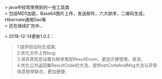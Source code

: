 &gt; java中经常使用到的一些工具类</br>
&gt; 包括MD5加密，Base64图片上传，发送邮件，六大排序，二维码生成，Hibernate通用Dao等</br>
&gt; 还在继续扩充中...</br>

&gt; 2018-12-14更新1.0.2：</br>
>1.提供验证码生成类;</br>
>2.优化文件上传bug;</br>
>3.讲异常信息设置为枚举类型ResultEnum，更加方便使用，易读;</br>
>4.优化公共返回集ResultCode的方法，提供setCodeAndMsg方法与异常信息枚举联合，更加便捷;</br>
